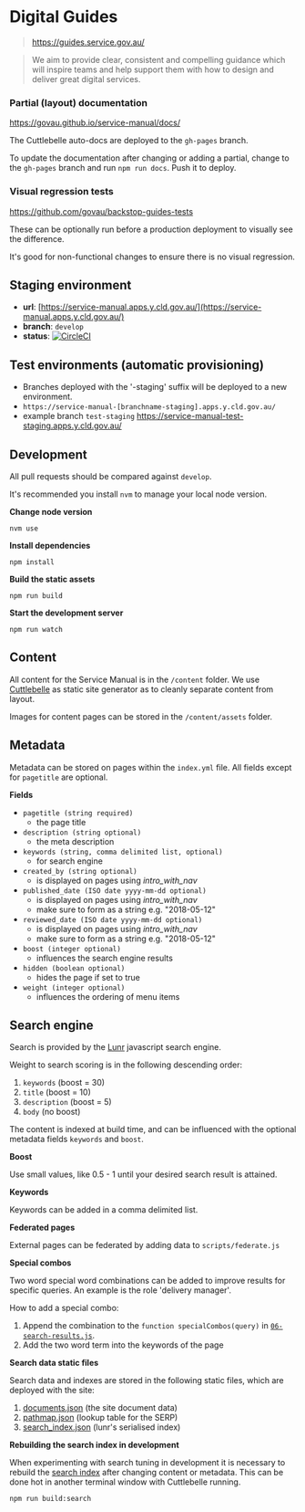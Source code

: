 # Digital Guides
> https://guides.service.gov.au/

> We aim to provide clear, consistent and compelling guidance which will inspire teams and help support them with how to design and deliver great digital services.

### Partial (layout) documentation

https://govau.github.io/service-manual/docs/

The Cuttlebelle auto-docs are deployed to the `gh-pages` branch.

To update the documentation after changing or adding a partial, change to the `gh-pages` branch and run `npm run docs`. Push it to deploy.

### Visual regression tests

https://github.com/govau/backstop-guides-tests

These can be optionally run before a production deployment to visually see the difference.

It's good for non-functional changes to ensure there is no visual regression.

## Staging environment

- **url**: [https://service-manual.apps.y.cld.gov.au/](https://service-manual.apps.y.cld.gov.au/)
- **branch**: `develop`
- **status**:  [![CircleCI](https://circleci.com/gh/govau/service-manual/tree/develop.svg?style=svg)](https://circleci.com/gh/govau/service-manual/tree/develop)

## Test environments (automatic provisioning)
- Branches deployed with the '-staging' suffix will be deployed to a new environment.
- `https://service-manual-[branchname-staging].apps.y.cld.gov.au/`
- example branch `test-staging` https://service-manual-test-staging.apps.y.cld.gov.au/


## Development

All pull requests should be compared against `develop`.

It's recommended you install `nvm` to manage your local node version.

**Change node version**

```shell
nvm use
```

**Install dependencies**

```shell
npm install
```

**Build the static assets**

```shell
npm run build
```

**Start the development server**

```shell
npm run watch
```

## Content

All content for the Service Manual is in the `/content` folder. We use [Cuttlebelle](https://github.com/dominikwilkowski/cuttlebelle) as static site generator
as to cleanly separate content from layout.

Images for content pages can be stored in the `/content/assets` folder.

## Metadata

Metadata can be stored on pages within the `index.yml` file. All fields except for `pagetitle` are optional.

**Fields**
- `pagetitle (string required)`
  - the page title
- `description (string optional)`
  - the meta description
- `keywords (string, comma delimited list, optional)`
  - for search engine
- `created_by (string optional)`
  - is displayed on pages using *intro_with_nav*
- `published_date (ISO date yyyy-mm-dd optional)`
  - is displayed on pages using *intro_with_nav*
  - make sure to form as a string e.g. "2018-05-12"
- `reviewed_date (ISO date yyyy-mm-dd optional)`
  - is displayed on pages using *intro_with_nav*
  - make sure to form as a string e.g. "2018-05-12"
- `boost (integer optional)`
  - influences the search engine results
- `hidden (boolean optional)`
  - hides the page if set to true
- `weight (integer optional)`
  - influences the ordering of menu items

## Search engine

Search is provided by the [Lunr](https://lunrjs.com/) javascript search engine.

Weight to search scoring is in the following descending order:

1. `keywords` (boost = 30)
2. `title` (boost = 10)
3. `description` (boost = 5)
4. `body` (no boost)

The content is indexed at build time, and can be influenced with the optional metadata fields `keywords` and `boost`.

**Boost**

Use small values, like 0.5 - 1 until your desired search result is attained.

**Keywords**

Keywords can be added in a comma delimited list.

**Federated pages**

External pages can be federated by adding data to `scripts/federate.js`

**Special combos**

Two word special word combinations can be added to improve results for specific queries. An example is the role 'delivery manager'. 

How to add a special combo:
1. Append the combination to the `function specialCombos(query)` in [`06-search-results.js`](https://github.com/govau/service-manual/blob/master/scripts/js/020-components/06-searchresults.js).
2. Add the two word term into the keywords of the page

**Search data static files**

Search data and indexes are stored in the following static files, which are deployed with the site:

1. [documents.json](https://guides.service.gov.au/documents.json) (the site document data)
2. [pathmap.json](https://guides.service.gov.au/pathmap.json) (lookup table for the SERP)
3. [search_index.json](https://guides.service.gov.au/search_index.json) (lunr's serialised index)

**Rebuilding the search index in development**

When experimenting with search tuning in development it is necessary to rebuild the [search index](https://lunrjs.com/guides/index_prebuilding.html) after changing content or metadata. This can be done hot in another terminal window with Cuttlebelle running.

```
npm run build:search
```
